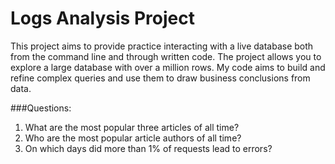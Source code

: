 # Logs Analysis Project
This project aims to provide practice interacting with a live database both from the command line and through written code. The project allows you to explore a large database with over a million rows. My code aims to build and refine complex queries and use them to draw business conclusions from data.

###Questions:
1. What are the most popular three articles of all time?
2. Who are the most popular article authors of all time?
3. On which days did more than 1% of requests lead to errors?
